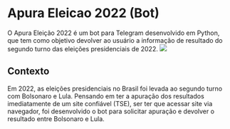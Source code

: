 # Apura Eleicao 2022 (Bot)
O Apura Eleição 2022 é um bot para Telegram desenvolvido em Python, que tem como objetivo devolver ao usuário a informação de resultado do segundo turno das eleições presidenciais de 2022.
![](Bot-Apura-Eleicao-2022-img.png)

## Contexto
Em 2022, as eleições presidenciais no Brasil foi levada ao segundo turno com Bolsonaro e Lula. Pensando em ter a apuração dos resultados imediatamente de um site confiável (TSE), ser ter que  acessar site via navegador, foi desenvolvido o bot para solicitar apuração e devolver o resultado entre Bolsonaro e Lula.

